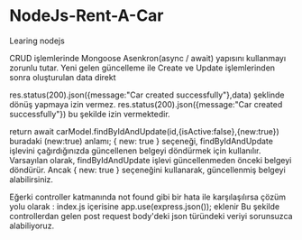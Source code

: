 # NodeJs-Rent-A-Car
Learing nodejs

CRUD işlemlerinde Mongoose Asenkron(async / await) yapısını kullanmayı zorunlu tutar.
Yeni gelen güncelleme ile Create ve Update işlemlerinden sonra oluşturulan data direkt 

res.status(200).json({message:"Car created successfully"},data) şeklinde dönüş yapmaya izin vermez.
res.status(200).json({message:"Car created successfully"}) bu şekilde izin vermektedir.


return await carModel.findByIdAndUpdate(id,{isActive:false},{new:true}) buradaki (new:true) anlamı;
{ new: true } seçeneği, findByIdAndUpdate işlevini çağırdığınızda güncellenen belgeyi döndürmek için kullanılır.
Varsayılan olarak, findByIdAndUpdate işlevi güncellenmeden önceki belgeyi döndürür. Ancak { new: true } seçeneğini kullanarak, güncellenmiş belgeyi alabilirsiniz.

Eğerki controller katmanında <field> not found gibi bir hata ile karşılaşılırsa çözüm yolu olarak : index.js içerisine app.use(express.json()); eklenir
Bu şekilde controllerdan gelen post request body'deki json türündeki veriyi sorunsuzca alabiliyoruz.

